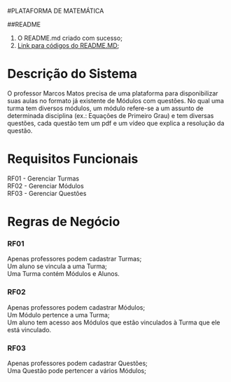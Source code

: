 #PLATAFORMA DE MATEMÁTICA

##README
1. O README.md criado com sucesso;
2. [Link para códigos do README.MD](https://raullesteves.medium.com/github-como-fazer-um-readme-md-bonit%C3%A3o-c85c8f154f8);

# Descrição do Sistema
 O professor Marcos Matos precisa de uma plataforma para disponibilizar suas aulas no formato já existente de Módulos com questões. No qual uma turma tem diversos módulos, um módulo refere-se a um assunto de determinada disciplina (ex.: Equações de Primeiro Grau) e tem diversas questões, cada questão tem um pdf e um vídeo que explica a resolução da questão.

# Requisitos Funcionais

RF01 - Gerenciar Turmas<br />
RF02 - Gerenciar Módulos<br />
RF03 - Gerenciar Questões <br />

# Regras de Negócio

### RF01
Apenas professores podem cadastrar Turmas;<br/>
Um aluno se vincula a uma Turma;<br/>
Uma Turma contém Módulos e Alunos.<br/>

### RF02
Apenas professores podem cadastrar Módulos;<br/>
Um Módulo pertence a uma Turma;<br/>
Um aluno tem acesso aos Módulos que estão vinculados à Turma que ele está vinculado.<br/>

### RF03
Apenas professores podem cadastrar Questões;<br/>
Uma Questão pode pertencer a vários Módulos;<br/>

